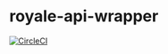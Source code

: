 # royale-api-wrapper

[![CircleCI](https://circleci.com/gh/rf43/royale-api-wrapper/tree/master.svg?style=svg&circle-token=e18ab2c35a226517dd4e27ec5a2611a0a9deffe3)](https://circleci.com/gh/rf43/royale-api-wrapper/tree/master)
